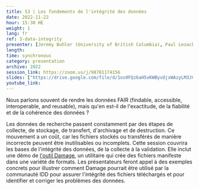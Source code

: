 ```yaml
---
title: S3 | Les fondements de l'intégrité des données
date: 2022-11-22
hour: 15:30 HE
weight: 1
lang: fr
ref: 3-data-integrity
presenter: [Jeremy Buhler (University of British Columbia), Paul Lesack (University of British Columbia), Margaret Vail (St. Francis Xavier University)]
length:
time: synchronous
category: presentation
archive: 2022
session_link: https://zoom.us/j/98781174156
slides: ["https://drive.google.com/file/d/1os0FQz6aH5xKWByvOjxWAzyLM3JCN8Xr/view?usp=share_link", "https://docs.google.com/document/d/1MhRZmjeK4nQn4S4WE6NYcmEuYU7mtdBHQ4cx9oHUbrQ/edit?usp=share_link"]
youtube_link:
---
```

Nous parlons souvent de rendre les données FAIR (findable, accessible, interoperable, and reusable), mais qu'en est-il de l'exactitude, de la fiabilité et de la cohérence des données ? <!--more-->

Les données de recherche passent constamment par des étapes de collecte, de stockage, de transfert, d'archivage et de destruction. Ce mouvement a un coût, car les fichiers stockés ou transférés de manière incorrecte peuvent être inutilisables ou incomplets. Cette session couvrira les bases de l'intégrité des données, de la collecte à la validation. Elle inclut une démo de [l'outil Damage](https://ubc-library-rc.github.io/fcheck/), un utilitaire qui crée des fichiers manifeste dans une variété de formats. Les présentateurs feront appel à des exemples concrets pour illustrer comment Damage pourrait être utilisé par la communauté IDD pour assurer l'intégrité des fichiers téléchargés et pour identifier et corriger les problèmes des données.
